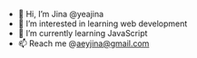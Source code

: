 - 👋 Hi, I’m Jina @yeajina
- 👀 I’m interested in learning web development
- 🌱 I’m currently learning JavaScript
- 📫 Reach me @aeyjina@gmail.com

<!---
yeajina/yeajina is a ✨ special ✨ repository because its `README.md` (this file) appears on your GitHub profile.
You can click the Preview link to take a look at your changes.
--->
